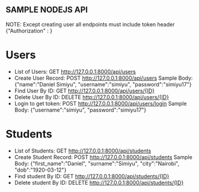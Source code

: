 
## SAMPLE NODEJS API

NOTE: Except creating user all endpoints must include token header {"Authorization" : <Token from login>}


# Users
- List of Users: GET http://127.0.0.1:8000/api/users
- Create User Record: POST http://127.0.0.1:8000/api/users
                        Sample Body: {"name":"Daniel Simiyu", "username":"simiyu", "password":"simiyu17"}
- Find User By ID: GET http://127.0.0.1:8000/api/users/{ID}
- Delete User By ID: DELETE http://127.0.0.1:8000/api/users/{ID}
- Login to get token: POST http://127.0.0.1:8000/api/users/login
                        Sample Body: {"username":"simiyu", "password":"simiyu17"}

# Students
- List of Students: GET http://127.0.0.1:8000/api/students
- Create Student Record: POST http://127.0.0.1:8000/api/students
                        Sample Body: {"first_name":"Daniel", "surname":"Simiyu", "city":"Nairobi", "dob":"1920-03-12"}
- Find student By ID: GET http://127.0.0.1:8000/api/students/{ID}
- Delete student By ID: DELETE http://127.0.0.1:8000/api/students/{ID}
